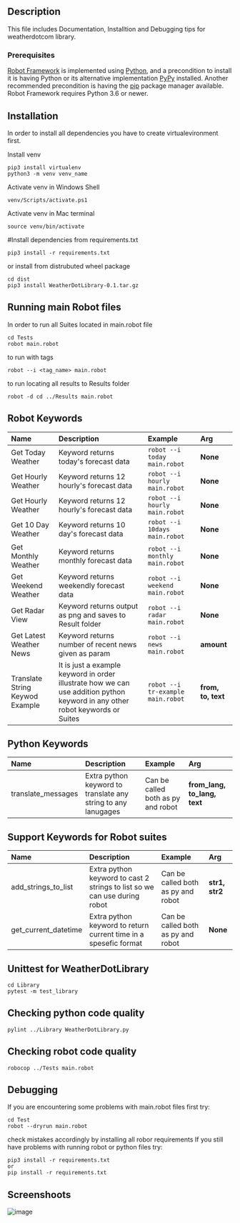  ## Description
This file includes Documentation, Installtion and Debugging tips for weatherdotcom library.

### Prerequisites
[Robot Framework](https://robotframework.org/) is implemented using [Python](https://www.python.org/), and a precondition to install it is having Python or its alternative implementation [PyPy](https://www.pypy.org/) installed. Another recommended precondition is having the [pip](https://pip.pypa.io/en/stable/) package manager available.
Robot Framework requires Python 3.6 or newer.

## Installation
In order to install all dependencies you have to create virtualevironment first.

Install venv
```
pip3 install virtualenv
python3 -m venv venv_name
```
Activate venv in Windows Shell
```
venv/Scripts/activate.ps1
```
Activate venv in Mac terminal
```
source venv/bin/activate
```
#Install dependencies from requirements.txt
```
pip3 install -r requirements.txt
```
or install from distrubuted wheel package
```
cd dist
pip3 install WeatherDotLibrary-0.1.tar.gz
```
## Running main Robot files

In order to run all Suites located in main.robot file
```
cd Tests
robot main.robot
```
to run with tags
```
robot --i <tag_name> main.robot
```
to run locating all results to Results folder
```
robot -d cd ../Results main.robot
```
## Robot Keywords

| Name                      | Description                                                                                                                                                                                                                                                                                                              | Example                                                                                                                                            | Arg                                 |
|:-------------------------------|:---------------------------------------------------------------------------------------------------------------------------------------------------------------------------------------------------------------------------------------------------------------------------------------------------------------------|:---------------------------------------------------------------------------------------------------------------------------------------------------|:-----------------------------------------|
| Get Today Weather                 | Keyword returns today's forecast data | `robot --i today main.robot ` | **None** |
| Get Hourly Weather                | Keyword returns 12 hourly's forecast data | `robot --i hourly main.robot `| **None** |
| Get Hourly Weather                | Keyword returns 12 hourly's forecast data | `robot --i hourly main.robot `| **None**|
| Get 10 Day Weather                | Keyword returns 10 day's forecast data | `robot --i 10days main.robot `| **None**|
| Get Monthly Weather               | Keyword returns monthly forecast data | `robot --i monthly main.robot ` | **None** |
| Get Weekend Weather               | Keyword returns weekendly forecast data | `robot --i weekend main.robot `| **None** |
| Get Radar View                    | Keyword returns output as png and saves to Result folder | `robot --i radar main.robot `| **None** |
| Get Latest Weather News           | Keyword returns number of recent news given as param | `robot --i news main.robot `| **amount** |
| Translate String Keywod Example   | It is just a example keyword in order illustrate how we can use addition python keyword in any other robot keywords or Suites | `robot --i tr-example main.robot `| **from,  to, text** |

## Python Keywords
| Name                      | Description                                                                                                                                                                                                                                                                                                              | Example                                                                                                                                            | Arg                                 |
|:-------------------------------|:---------------------------------------------------------------------------------------------------------------------------------------------------------------------------------------------------------------------------------------------------------------------------------------------------------------------|:---------------------------------------------------------------------------------------------------------------------------------------------------|:-----------------------------------------|
| translate_messages                | Extra python keyword to translate any string to any lanugages | Can be called both as py and robot | **from_lang, to_lang, text** |

## Support Keywords for Robot suites
| Name                      | Description                                                                                                                                                                                                                                                                                                              | Example                                                                                                                                            | Arg                                 |
|:-------------------------------|:---------------------------------------------------------------------------------------------------------------------------------------------------------------------------------------------------------------------------------------------------------------------------------------------------------------------|:---------------------------------------------------------------------------------------------------------------------------------------------------|:-----------------------------------------|
| add_strings_to_list                | Extra python keyword to cast 2 strings to list so we can use during robot | Can be called both as py and robot | **str1, str2** |
| get_current_datetime                | Extra python keyword to return current time in a spesefic format | Can be called both as py and robot | **None** |

## Unittest for WeatherDotLibrary
```
cd Library
pytest -m test_library
```
## Checking python code quality
```
pylint ../Library WeatherDotLibrary.py
```
## Checking robot code quality
```
robocop ../Tests main.robot
```
## Debugging
If you are encountering some problems with main.robot files first try:
```
cd Test
robot --dryrun main.robot
```
check mistakes accordingly by installing all robor requirements
If you still have problems with running robot or python files try:
```
pip3 install -r requirements.txt
or
pip install -r requirements.txt
```
## Screenshoots
![image](https://github.com/husanboyUsmonov/oats_automation/assets/146490290/b37b8a65-9176-4e65-8a85-01bf1949d8df)

